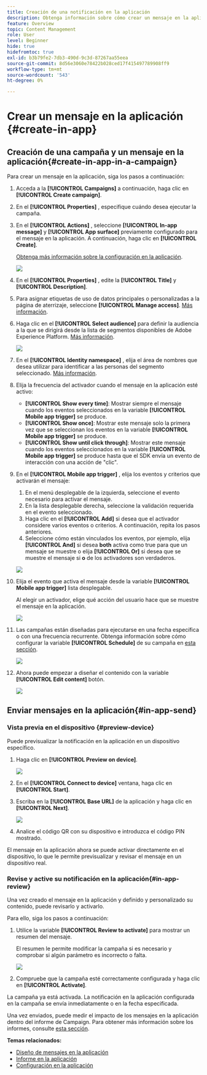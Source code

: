 ```yaml
---
title: Creación de una notificación en la aplicación
description: Obtenga información sobre cómo crear un mensaje en la aplicación en Journey Optimizer
feature: Overview
topic: Content Management
role: User
level: Beginner
hide: true
hidefromtoc: true
exl-id: b3b79fe2-7db3-490d-9c3d-87267aa55eea
source-git-commit: 8d56e3060e78422b028ced17f415497789908ff9
workflow-type: tm+mt
source-wordcount: '543'
ht-degree: 0%

---
```


# Crear un mensaje en la aplicación {#create-in-app}

## Creación de una campaña y un mensaje en la aplicación{#create-in-app-in-a-campaign}

Para crear un mensaje en la aplicación, siga los pasos a continuación:

1. Acceda a la **[!UICONTROL Campaigns]** a continuación, haga clic en **[!UICONTROL Create campaign]**.

1. En el **[!UICONTROL Properties]** , especifique cuándo desea ejecutar la campaña.

1. En el **[!UICONTROL Actions]** , seleccione **[!UICONTROL In-app message]** y **[!UICONTROL App surface]** previamente configurado para el mensaje en la aplicación. A continuación, haga clic en **[!UICONTROL Create]**.

   [Obtenga más información sobre la configuración en la aplicación](inapp-configuration.md).

   ![](assets/in_app_create_1.png)

1. En el **[!UICONTROL Properties]** , edite la **[!UICONTROL Title]** y **[!UICONTROL Description]**.

1. Para asignar etiquetas de uso de datos principales o personalizadas a la página de aterrizaje, seleccione **[!UICONTROL Manage access]**. [Más información](../administration/object-based-access.md).

1. Haga clic en el **[!UICONTROL Select audience]** para definir la audiencia a la que se dirigirá desde la lista de segmentos disponibles de Adobe Experience Platform. [Más información](../segment/about-segments.md).

   ![](assets/in_app_create_2.png)

1. En el **[!UICONTROL Identity namespace]** , elija el área de nombres que desea utilizar para identificar a las personas del segmento seleccionado. [Más información](../event/about-creating.md#select-the-namespace).

1. Elija la frecuencia del activador cuando el mensaje en la aplicación esté activo:

   * **[!UICONTROL Show every time]**: Mostrar siempre el mensaje cuando los eventos seleccionados en la variable **[!UICONTROL Mobile app trigger]** se produce.
   * **[!UICONTROL Show once]**: Mostrar este mensaje solo la primera vez que se seleccionan los eventos en la variable **[!UICONTROL Mobile app trigger]** se produce.
   * **[!UICONTROL Show until click through]**: Mostrar este mensaje cuando los eventos seleccionados en la variable **[!UICONTROL Mobile app trigger]** se produce hasta que el SDK envía un evento de interacción con una acción de &quot;clic&quot;.

1. En el **[!UICONTROL Mobile app trigger]** , elija los eventos y criterios que activarán el mensaje:

   1. En el menú desplegable de la izquierda, seleccione el evento necesario para activar el mensaje.
   1. En la lista desplegable derecha, seleccione la validación requerida en el evento seleccionado.
   1. Haga clic en el **[!UICONTROL Add]** si desea que el activador considere varios eventos o criterios. A continuación, repita los pasos anteriores.
   1. Seleccione cómo están vinculados los eventos, por ejemplo, elija **[!UICONTROL And]** si desea **both** activa como true para que un mensaje se muestre o elija **[!UICONTROL Or]** si desea que se muestre el mensaje si **o** de los activadores son verdaderos.

   ![](assets/in_app_create_3.png)

1. Elija el evento que activa el mensaje desde la variable **[!UICONTROL Mobile app trigger]**
lista desplegable.

   Al elegir un activador, elige qué acción del usuario hace que se muestre el mensaje en la aplicación.

   ![](assets/in_app_create_3.png)

1. Las campañas están diseñadas para ejecutarse en una fecha específica o con una frecuencia recurrente. Obtenga información sobre cómo configurar la variable **[!UICONTROL Schedule]** de su campaña en [esta sección](../campaigns/create-campaign.md#schedule).

   ![](assets/in-app-schedule.png)

1. Ahora puede empezar a diseñar el contenido con la variable **[!UICONTROL Edit content]** botón.

   ![](assets/in_app_create_4.png)

## Enviar mensajes en la aplicación{#in-app-send}

### Vista previa en el dispositivo {#preview-device}

Puede previsualizar la notificación en la aplicación en un dispositivo específico.

1. Haga clic en **[!UICONTROL Preview on device]**.

   ![](assets/in_app_create_6.png)

1. En el **[!UICONTROL Connect to device]** ventana, haga clic en **[!UICONTROL Start]**.

1. Escriba en la **[!UICONTROL Base URL]** de la aplicación y haga clic en **[!UICONTROL Next]**.

   ![](assets/in_app_create_7.png)

1. Analice el código QR con su dispositivo e introduzca el código PIN mostrado.

El mensaje en la aplicación ahora se puede activar directamente en el dispositivo, lo que le permite previsualizar y revisar el mensaje en un dispositivo real.

### Revise y active su notificación en la aplicación{#in-app-review}

Una vez creado el mensaje en la aplicación y definido y personalizado su contenido, puede revisarlo y activarlo.

Para ello, siga los pasos a continuación:

1. Utilice la variable **[!UICONTROL Review to activate]** para mostrar un resumen del mensaje.

   El resumen le permite modificar la campaña si es necesario y comprobar si algún parámetro es incorrecto o falta.

   ![](assets/in_app_create_5.png)

1. Compruebe que la campaña esté correctamente configurada y haga clic en **[!UICONTROL Activate]**.

La campaña ya está activada. La notificación en la aplicación configurada en la campaña se envía inmediatamente o en la fecha especificada.

Una vez enviados, puede medir el impacto de los mensajes en la aplicación dentro del informe de Campaign. Para obtener más información sobre los informes, consulte [esta sección](inapp-report.md).

**Temas relacionados:**

* [Diseño de mensajes en la aplicación](design-in-app.md)
* [Informe en la aplicación](inapp-report.md)
* [Configuración en la aplicación](inapp-configuration.md)
